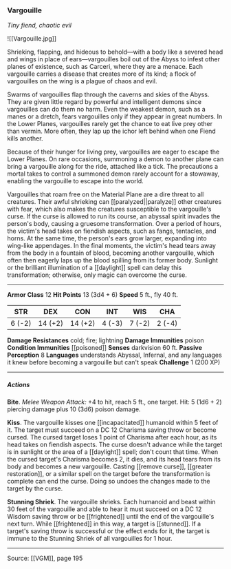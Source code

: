 ### Vargouille
_Tiny fiend, chaotic evil_

![[Vargouille.jpg]]

Shrieking, flapping, and hideous to behold—with a body like a severed head and wings in place of ears—vargouilles boil out of the Abyss to infest other planes of existence, such as Carceri, where they are a menace. Each vargouille carries a disease that creates more of its kind; a flock of vargouilles on the wing is a plague of chaos and evil.

Swarms of vargouilles flap through the caverns and skies of the Abyss. They are given little regard by powerful and intelligent demons since vargouilles can do them no harm. Even the weakest demon, such as a manes or a dretch, fears vargouilles only if they appear in great numbers. In the Lower Planes, vargouilles rarely get the chance to eat live prey other than vermin. More often, they lap up the ichor left behind when one Fiend kills another.

Because of their hunger for living prey, vargouilles are eager to escape the Lower Planes. On rare occasions, summoning a demon to another plane can bring a vargouille along for the ride, attached like a tick. The precautions a mortal takes to control a summoned demon rarely account for a stowaway, enabling the vargouille to escape into the world.

Vargouilles that roam free on the Material Plane are a dire threat to all creatures. Their awful shrieking can [[paralyzed||paralyze]] other creatures with fear, which also makes the creatures susceptible to the vargouille's curse. If the curse is allowed to run its course, an abyssal spirit invades the person's body, causing a gruesome transformation. Over a period of hours, the victim's head takes on fiendish aspects, such as fangs, tentacles, and horns. At the same time, the person's ears grow larger, expanding into wing-like appendages. In the final moments, the victim's head tears away from the body in a fountain of blood, becoming another vargouille, which often then eagerly laps up the blood spilling from its former body. Sunlight or the brilliant illumination of a [[daylight]] spell can delay this transformation; otherwise, only magic can overcome the curse. 



---

**Armor Class** 12
**Hit Points** 13 (3d4 + 6)
**Speed** 5 ft., fly 40 ft.

| STR     | DEX     | CON     | INT     | WIS     | CHA     |
|---------|---------|---------|---------|---------|---------|
| 6 (-2) | 14 (+2) | 14 (+2) | 4 (-3) | 7 (-2) | 2 (-4) |

**Damage Resistances** cold; fire; lightning
**Damage Immunities** poison
**Condition Immunities** [[poisoned]]
**Senses** darkvision 60 ft.
**Passive Perception** 8
**Languages** understands Abyssal, Infernal, and any languages it knew before becoming a vargouille but can't speak
**Challenge** 1 (200 XP)

---

##### Actions
**Bite**. _Melee Weapon Attack:_ +4 to hit, reach 5 ft., one target. Hit: 5 (1d6 + 2) piercing damage plus 10 (3d6) poison damage.

**Kiss**. The vargouille kisses one [[incapacitated]] humanoid within 5 feet of it. The target must succeed on a DC 12 Charisma saving throw or become cursed. The cursed target loses 1 point of Charisma after each hour, as its head takes on fiendish aspects. The curse doesn't advance while the target is in sunlight or the area of a [[daylight]] spell; don't count that time. When the cursed target's Charisma becomes 2, it dies, and its head tears from its body and becomes a new vargouille. Casting [[remove curse]], [[greater restoration]], or a similar spell on the target before the transformation is complete can end the curse. Doing so undoes the changes made to the target by the curse.

**Stunning Shriek**. The vargouille shrieks. Each humanoid and beast within 30 feet of the vargouille and able to hear it must succeed on a DC 12 Wisdom saving throw or be [[frightened]] until the end of the vargouille's next turn. While [[frightened]] in this way, a target is [[stunned]]. If a target's saving throw is successful or the effect ends for it, the target is immune to the Stunning Shriek of all vargouilles for 1 hour.


---

Source: [[VGM]], page 195